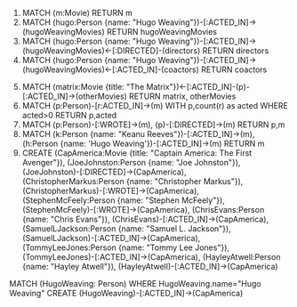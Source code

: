 1. MATCH (m:Movie) RETURN m
2. MATCH (hugo:Person {name: "Hugo Weaving"})-[:ACTED_IN]->(hugoWeavingMovies) RETURN hugoWeavingMovies
3. MATCH (hugo:Person {name: "Hugo Weaving"})-[:ACTED_IN]->(hugoWeavingMovies)<-[:DIRECTED]-(directors) RETURN directors
4. MATCH (hugo:Person {name: "Hugo Weaving"})-[:ACTED_IN]->(hugoWeavingMovies)<-[:ACTED_IN]-(coactors) RETURN coactors
<!-- zapytać czy można zwrócić 5 w jednej zmiennej -->
5. MATCH (matrix:Movie {title: "The Matrix"})<-[:ACTED_IN]-(p)-[:ACTED_IN]->(otherMovies) RETURN matrix, otherMovies
6. MATCH (p:Person)-[r:ACTED_IN]->(m) WITH p,count(r) as acted WHERE acted>0 RETURN p,acted
7. MATCH (p:Person)-[:WROTE]->(m), (p)-[:DIRECTED]->(m) RETURN p,m
8. MATCH (k:Person {name: "Keanu Reeves"})-[:ACTED_IN]->(m), (h:Person {name: 'Hugo Weaving'})-[:ACTED_IN]->(m) RETURN m
9. CREATE (CapAmerica:Movie {title: "Captain America: The First Avenger"}),
   (JoeJohnston:Person {name: "Joe Johnston"}),
   (JoeJohnston)-[:DIRECTED]->(CapAmerica),
   (ChristopherMarkus:Person {name: "Christopher Markus"}),
   (ChristopherMarkus)-[:WROTE]->(CapAmerica),
   (StephenMcFeely:Person {name: "Stephen McFeely"}),
   (StephenMcFeely)-[:WROTE]->(CapAmerica),
   (ChrisEvans:Person {name: "Chris Evans"}),
   (ChrisEvans)-[:ACTED_IN]->(CapAmerica),
   (SamuelLJackson:Person {name: "Samuel L. Jackson"}),
   (SamuelLJackson)-[:ACTED_IN]->(CapAmerica),
   (TommyLeeJones:Person {name: "Tommy Lee Jones"}),
   (TommyLeeJones)-[:ACTED_IN]->(CapAmerica),
   (HayleyAtwell:Person {name: "Hayley Atwell"}),
   (HayleyAtwell)-[:ACTED_IN]->(CapAmerica)

MATCH (HugoWeaving: Person) WHERE HugoWeaving.name="Hugo Weaving"
CREATE (HugoWeaving)-[:ACTED_IN]->(CapAmerica)
